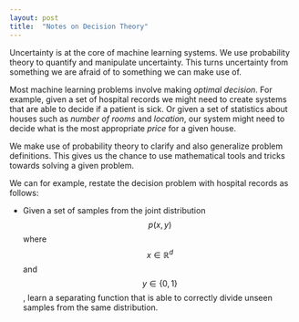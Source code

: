 ```yaml
---
layout: post
title:  "Notes on Decision Theory"
---
```


Uncertainty is at the core of machine learning systems. We use probability theory to quantify and manipulate uncertainty. This turns uncertainty from something we are afraid of to something we can make use of.

Most machine learning problems involve making *optimal decision*. For example, given a set of hospital records we might need to create systems that are able to decide if a patient is sick. Or given a set of statistics about houses such as *number of rooms* and *location*, our system might need to decide what is the most appropriate *price* for a given house.

We make use of probability theory to clarify and also generalize problem definitions. This gives us the chance to use mathematical tools and tricks towards solving a given problem.

We can for example, restate the decision problem with hospital records as follows:
- Given a set of samples from the joint distribution $$ p(x,y) $$ where $$ x \in \mathbb{R}^d $$ and $$ y \in \{0,1\} $$, learn a separating function that is able to correctly divide unseen samples from the same distribution.
